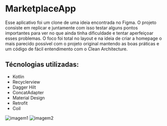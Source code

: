 # MarketplaceApp
Esse aplicativo foi um clone de uma ideia encontrada no Figma. O projeto consiste em replicar e juntamente com isso testar alguns pontos importantes para ver no que ainda tinha dificuldade e tentar aperfeiçoar esses problemas. O foco foi total no layout e na ideia de criar a homepage o mais parecido possível com o projeto original mantendo as boas práticas e um código de fácil entendimento com o Clean Architecture.   

## Técnologias utilizadas: 
- Kotlin
- Recyclerview
- Dagger Hilt
- ConcatAdapter
- Material Design
- Retrofit
- Coil


![imagem1](https://github.com/DLNascimento/MarketplaceApp/assets/101856083/75e46dab-e332-4cc3-af19-039361250e25)
![imagem2](https://github.com/DLNascimento/MarketplaceApp/assets/101856083/6bc51b9a-ba5b-470b-a56a-c453c5208e2a)
